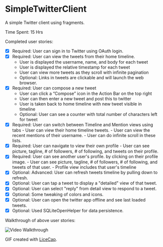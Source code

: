 SimpleTwitterClient
===================

A simple Twitter client using fragments.

Time Spent: 15 Hrs

Completed user stories:
* [x] Required: User can sign in to Twitter using OAuth login.
* [x] Required: User can view the tweets from their home timeline.
	- User is displayed the username, name, and body for each tweet
	- User is displayed the relative timestamp for each tweet
	- User can view more tweets as they scroll with infinite pagination
	- Optional: Links in tweets are clickable and will launch the web browser.
* [x] Required: User can compose a new tweet
	- User can click a “Compose” icon in the Action Bar on the top right
	- User can then enter a new tweet and post this to twitter
	- User is taken back to home timeline with new tweet visible in timeline
	- Optional: User can see a counter with total number of characters left for tweet
* [x] Required: User can switch between Timeline and Mention views using tabs
        - User can view their home timeline tweets.
        - User can view the recent mentions of their username.
        - User can do infinite scroll in these lists.
* [x] Required: User can navigate to view their own profile
        - User can see picture, tagline, # of followers, # of following, and tweets on their profile.
* [x] Required: User can see another user's profile. by clicking on their profile image.
        - User can see picture, tagline, # of followers, # of following, and tweets of that user.
        - Profile view includes that user's timeline
* [x] Optional: Advanced: User can refresh tweets timeline by pulling down to refresh.
* [x] Optional: User can tap a tweet to display a "detailed" view of that tweet.
* [x] Optional: User can select "reply" from detail view to respond to a tweet.
* [x] Optional: Some tweaking of colors and icons.
* [x] Optional: User can open the twitter app offline and see last loaded tweets.
* [x] Optional: Used SQLiteOpenHelper for data persistence.

Walkthrough of above user stories:

![Video Walkthrough](SimpleTwitterClientWithFragments.gif)

GIF created with [LiceCap](http://www.cockos.com/licecap/).
